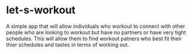 # let-s-workout

A simple app that will allow individuals who workout to connect with other people who are looking to workout but have no partners or have very tight schedules. This will allow them to find workout patners who best fit their thier schedules and tastes in terms of working out.
